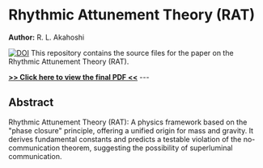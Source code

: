 # Rhythmic Attunement Theory (RAT)

**Author:** R. L. Akahoshi

[![DOI](https://zenodo.org/badge/DOI/10.5281/zenodo.16879579.svg)](https://doi.org/10.5281/zenodo.16879579)
This repository contains the source files for the paper on the Rhythmic Attunement Theory (RAT).

**[>> Click here to view the final PDF <<](rat_english.pdf)** ---

## Abstract

Rhythmic Attunement Theory (RAT): A physics framework based on the "phase closure" principle, offering a unified origin for mass and gravity. It derives fundamental constants and predicts a testable violation of the no-communication theorem, suggesting the possibility of superluminal communication.
